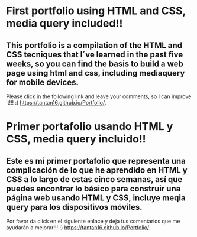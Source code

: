 # First portfolio using HTML and CSS, media query included!! 
## This portfolio is a compilation of the HTML and CSS tecniques that I´ve learned in the past five weeks, so you can find the basis to build a web page using html and css, including mediaquery for mobile devices. 

Please click in the following link and leave your comments, so I can improve it!!! :) 
https://tantan16.github.io/Portfolio/.

# Primer portafolio usando HTML y CSS, media query incluido!! 
## Este es mi primer portafolio que representa una complicación de lo que he aprendido en HTML y CSS a lo largo de estas cinco semanas, así que puedes encontrar lo básico para construir una página web usando HTML y CSS, incluye meqia query para los dispositivos móviles. 

Por favor da click en el siguiente enlace y deja tus comentarios que me ayudarán a mejorar!!! :)
 https://tantan16.github.io/Portfolio/.
